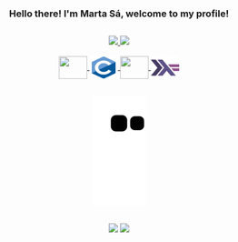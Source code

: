 ### <p align="center"> Hello there! I'm Marta Sá, welcome to my profile!
##

 <div align="center">
  <a href="https://github.com/findingmarta">
  <img height="180em" src="https://github-readme-stats.vercel.app/api?username=findingmarta&show_icons=true&theme=dracula&include_all_commits=true&count_private=true&hide_border=true"/>
  <img height="180em" src="https://github-readme-stats.vercel.app/api/top-langs/?username=findingmarta&layout=compact&langs_count=3&theme=dracula&hide_border=true"/>
</div> 

<link rel="stylesheet" href="https://cdn.jsdelivr.net/gh/devicons/devicon@v2.15.1/devicon.min.css">
<i class="devicon-mysql-plain"></i>  
   
<div align="center" style="display: inline_block"><br>
  <img align="center" height="40" width="50" src="https://cdn.jsdelivr.net/gh/devicons/devicon/icons/java/java-plain.svg" />
  <img align="center" height="40" width="50" src="https://raw.githubusercontent.com/devicons/devicon/master/icons/c/c-original.svg">
  <img align="center" height="40" width="50" src="https://cdn.jsdelivr.net/gh/devicons/devicon/icons/mysql/mysql-plain-wordmark.svg">
  <img align="center" height="40" width="50" src="https://raw.githubusercontent.com/devicons/devicon/master/icons/haskell/haskell-original.svg">
</div>
  
  ##
  
<div align="center"> 
  
  ![Snake animation](https://github.com/rafaballerini/rafaballerini/blob/output/github-contribution-grid-snake.svg)

</div>
   
   ##
   
<div align="center"> 
     <a href = "mailto:martasa57@hotmail.com"><img src="https://img.shields.io/badge/Microsoft_Outlook-0078D4?style=for-the-badge&logo=microsoft-outlook&logoColor=white"></a>
  <a href="www.linkedin.com/in/marta-sá-7766b6ab" target="_blank"><img src="https://img.shields.io/badge/-LinkedIn-%230077B5?style=for-the-badge&logo=linkedin&logoColor=white" target="_blank"></a> 
</div>
